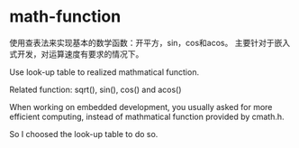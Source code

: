 # math-function

使用查表法来实现基本的数学函数：开平方，sin，cos和acos。
主要针对于嵌入式开发，对运算速度有要求的情况下。

Use look-up table to realized mathmatical function. 

Related function: sqrt(), sin(), cos() and acos()

When working on embedded development, you usually asked for more efficient computing, instead of mathmatical function provided by cmath.h.

So I choosed the look-up table to do so.

